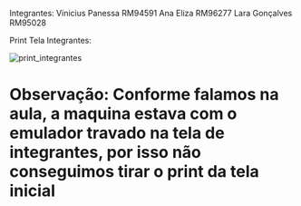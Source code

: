 Integrantes:
Vinicius Panessa RM94591
Ana Eliza RM96277
Lara Gonçalves RM95028

Print Tela Integrantes:


![print_integrantes](https://github.com/vinipanessa/GS-Kotlin/assets/114706724/43b98010-9534-4ef6-884a-dea672a85a0a)

# Observação: Conforme falamos na aula, a maquina estava com o emulador travado na tela de integrantes, por isso não conseguimos tirar o print da tela inicial


